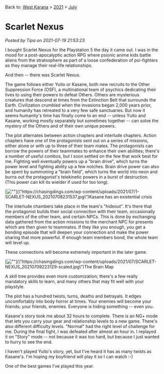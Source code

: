 Back to: [West Karana](/posts/westkarana.md) > [2021](/posts/2021/westkarana.md) > [July](./westkarana.md)
# Scarlet Nexus

*Posted by Tipa on 2021-07-19 21:53:23*


I bought Scarlet Nexus for the Playstation 5 the day it came out. I was in the mood for a post-apocalyptic action RPG where psionic anime kids battle aliens from the stratosphere as part of a loose confederation of psi-fighters as they manage their real-life relationships.



And then -- there was Scarlet Nexus.



The game follows either Yuito or Kasane, both new recruits to the Other Suppression Force (OSF), a multinational team of psychics dedicating their lives to using their powers to defeat Others. Others are mysterious creatures that descend at times from the Extinction Belt that surrounds the Earth. Civilization crumbled when the invasions began 2,000 years prior, and humanity has retreated to a very few safe sanctuaries. But now it seems humanity's time has finally come to an end -- unless Yuito and Kasane, working mostly separately but sometimes together -- can solve the mystery of the Others and of their own unique powers.



The plot alternates between action chapters and interlude chapters. Action chapters have one of the protagonists sent out on a series of missions, either alone or with up to three of their team mates. The protagonists can borrow the powers of their teammates to enhance their own abilities; there's a number of useful combos, but I soon settled on the few that work best for me. Fighting well eventually powers up a \"brain drive\", which turns the power level and fighting ability up a few notches. Brain drive power can also be spent by summoning a \"brain field\", which turns the world into neon and burns out the protagonist's telekinetic powers in a burst of destruction. (This power can kill its wielder if used for too long).



[![\"\"](\"https://chasingdings.com/wp-content/uploads/2021/07/1-SCARLET-NEXUS_20210708231537.jpg\")](\"https://chasingdings.com/wp-content/uploads/2021/07/1-SCARLET-NEXUS_20210708231537.jpg\")Kasane has an existential crisis

The interlude chambers take place in the team's \"hideout\". It's there that the protagonist builds their social connection with their team, occasionally members of the other team, and certain NPCs. This is done by exchanging data gathered from the action missions to the merchant NPC for presents which are then given to teammates. If they like you enough, you get a bonding episode that will deepen your connection and make the power sharing that more powerful. If enough team members bond, the whole team will level up.



These connections will become extremely important in the later game.



[![\"\"](\"https://chasingdings.com/wp-content/uploads/2021/07/SCARLET-NEXUS_20210709223129-1024x576.jpg\")](\"https://chasingdings.com/wp-content/uploads/2021/07/SCARLET-NEXUS_20210709223129-scaled.jpg\")The Brain Map

A skill tree provides even more customization; there's a few really mandatory skills to learn, and many others that may fit well with your playstyle.



The plot has a hundred twists, turns, deaths and betrayals. It edges uncomfortably into body horror at times. Your enemies will become your friends; your friends, enemies. Everyone is hiding something -- even you.



Kasane's story took me about 32 hours to complete. There is an NG+ mode that lets you carry your gear and relationship levels to a new game. There's also different difficulty levels. \"Normal\" had the right level of challenge for me. During the final fight, I was defeated after almost an hour in. I replayed it on \"Story\" mode -- not because it was too hard, but because I just wanted to hurry to see the end.



I haven't played Yuito's story, yet, but I've heard it has as many twists as Kasane's. I'm hoping my boyfriend will play it so I can watch :-)



One of the best games I've played this year.





